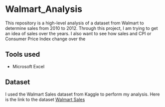 # Walmart_Analysis
This repository is a high-level analysis of a dataset from Walmart to determine sales from 2010 to 2012. Through this project, I am trying to get an idea of sales over the years. I also want to see how sales and CPI or Consumer Price Index change over the  
## Tools used
+ Microsoft Excel

## Dataset
I used the Walmart Sales dataset from Kaggle to perform my analysis.
Here is the link to the dataset [Walmart Sales](https://www.kaggle.com/datasets/mikhail1681/walmart-sales/data)





